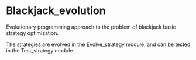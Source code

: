 # Blackjack_evolution
Evolutionary programming approach to the problem of blackjack basic strategy optimization.

The strategies are evolved in the Evolve_strategy module, and can be tested in the Test_strategy module.
